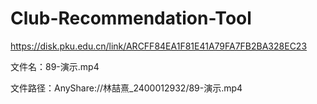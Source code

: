 # Club-Recommendation-Tool
https://disk.pku.edu.cn/link/ARCFF84EA1F81E41A79FA7FB2BA328EC23

文件名：89-演示.mp4

文件路径：AnyShare://林喆熹_2400012932/89-演示.mp4
